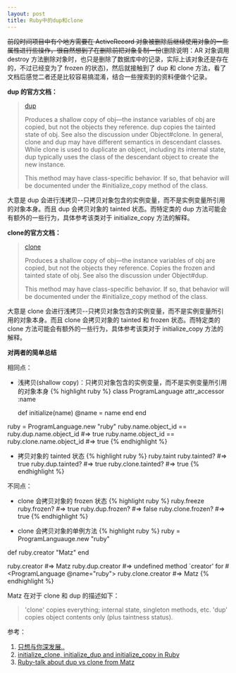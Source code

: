 ```yaml
---
layout: post
title: Ruby中的dup和clone
---
```


<del>前段时间项目中有个地方需要在 ActiveRecord 对象被删除后继续使用对象的一些属性进行些操作，很自然想到了在删除前把对象复制一份</del>(删除说明：AR 对象调用 destroy 方法删除对象时，也只是删除了数据库中的记录，实际上该对象还是存在的，不过已经变为了 frozen 的状态)，然后就接触到了 dup 和 clone 方法，看了文档后感觉二者还是比较容易搞混淆，结合一些搜索到的资料便做个记录。

**dup 的官方文档：**

> [dup](http://ruby-doc.org/core-2.0.0/Object.html#method-i-dup)
>
> Produces a shallow copy of obj—the instance variables of obj are copied, but not the objects they reference. dup copies the tainted state of obj. See also the discussion under Object#clone. In general, clone and dup may have different semantics in descendant classes. While clone is used to duplicate an object, including its internal state, dup typically uses the class of the descendant object to create the new instance.
>
> This method may have class-specific behavior. If so, that behavior will be documented under the #initialize_copy method of the class.

大意是 dup 会进行浅拷贝--只拷贝对象包含的实例变量，而不是实例变量所引用的对象本身。而且 dup 会拷贝对象的 tainted 状态。而特定类的 dup 方法可能会有额外的一些行为，具体参考该类对于 initialize_copy 方法的解释。

**clone的官方文档：**

> [clone](http://ruby-doc.org/core-2.0.0/Object.html#method-i-clone)
>
> Produces a shallow copy of obj—the instance variables of obj are copied, but not the objects they reference. Copies the frozen and tainted state of obj. See also the discussion under Object#dup.
>
> This method may have class-specific behavior. If so, that behavior will be documented under the #initialize_copy method of the class.

大意是 clone 会进行浅拷贝--只拷贝对象包含的实例变量，而不是实例变量所引用的对象本身。而且 clone 会拷贝对象的 tainted 和 frozen 状态。而特定类的 clone 方法可能会有额外的一些行为，具体参考该类对于 initialize_copy 方法的解释。

**对两者的简单总结**

相同点：

* 浅拷贝(shallow copy)：只拷贝对象包含的实例变量，而不是实例变量所引用的对象本身
{% highlight ruby %}
class ProgramLanguage
  attr_accessor :name

  def initialize(name)
    @name = name
  end
end

ruby = ProgramLanguage.new "ruby"
ruby.name.object_id == ruby.dup.name.object_id  #=> true
ruby.name.object_id == ruby.clone.name.object_id  #=> true
{% endhighlight %}

* 拷贝对象的 tainted 状态
{% highlight ruby %}
ruby.taint
ruby.tainted?  #=> true
ruby.dup.tainted?  #=> true
ruby.clone.tainted?  #=> true
{% endhighlight %}

不同点：

* clone 会拷贝对象的 frozen 状态
{% highlight ruby %}
ruby.freeze
ruby.frozen?  #=> true
ruby.dup.frozen?  #=> false
ruby.clone.frozen?  #=> true
{% endhighlight %}

* clone 会拷贝对象的单例方法
{% highlight ruby %}
ruby = ProgramLanguauge.new "ruby"

def ruby.creator
  "Matz"
end

ruby.creator  #=> Matz
ruby.dup.creator  #=> undefined method `creator' for #<ProgramLanguage @name="ruby">
ruby.clone.creator  #=> Matz
{% endhighlight %}

Matz 在对于 clone 和 dup 的描述如下：

> 'clone' copies everything; internal state, singleton methods, etc.
> 'dup' copies object contents only (plus taintness status).


<!-- Rails 中 dup 的变化 -->

参考：

1. [只想与你深发展..](http://www.iteye.com/topic/407957)
2. [initialize_clone, initialize_dup and initialize_copy in Ruby](http://www.jonathanleighton.com/articles/2011/initialize_clone-initialize_dup-and-initialize_copy-in-ruby/)
3. [Ruby-talk about dup vs clone from Matz](http://computer-programming-forum.com/39-ruby/20826f090dd40ca3.htm)
